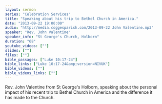```yaml
---
layout: sermon
series: "Celebration Services"
title: "Speaking about his trip to Bethel Church in America."
date: "2013-09-22 19:00:00"
audio: "http://media.coggesparish.com/2013-09-22 John Valentine.mp3"
speaker: "Rev. John Valentine"
speaker_info: "St George's Church, Holborn"
duration: "68"
youtube_videos: [""]
slides: [""]
files: [""]
bible_passages: ["Luke 10:17-24"]
bible_links: ["Luke 10:17-24&amp;version=NIVUK"]
bible_videos: [""]
bible_videos_links: [""]
---
```


Rev. John Valentine from St George's Holborn, speaking about the personal impact of his recent trip to Bethel Church in America and the difference it has made to the Church.
